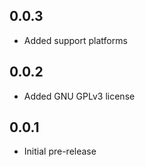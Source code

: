 ## 0.0.3

* Added support platforms

## 0.0.2

* Added GNU GPLv3 license

## 0.0.1

* Initial pre-release